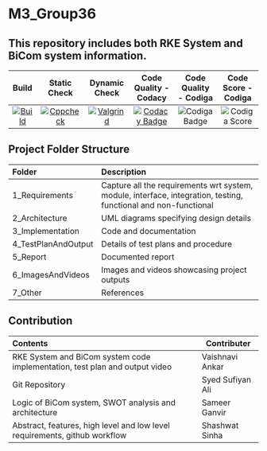 # M3_Group36

## This repository includes both RKE System and BiCom system information.

|  Build  | Static Check | Dynamic Check | Code Quality - Codacy | Code Quality - Codiga | Code Score - Codiga |
| :-----: | :----------: | :-----------: | :-------------------: | :-------------------: | :-----------------: |
|[![Build](https://github.com/shashwat2811/M3_Group36/actions/workflows/Build.yml/badge.svg)](https://github.com/shashwat2811/M3_Group36/actions/workflows/Build.yml) | [![Cppcheck](https://github.com/shashwat2811/M3_Group36/actions/workflows/c-cpp.yml/badge.svg)](https://github.com/shashwat2811/M3_Group36/actions/workflows/c-cpp.yml) | [![Valgrind](https://github.com/shashwat2811/M3_Group36/actions/workflows/Valgrind.yml/badge.svg)](https://github.com/shashwat2811/M3_Group36/actions/workflows/Valgrind.yml) | [![Codacy Badge](https://app.codacy.com/project/badge/Grade/7b1a1ec0e03648d487deba953d02e5af)](https://www.codacy.com/gh/shashwat2811/M3_Group36/dashboard?utm_source=github.com&amp;utm_medium=referral&amp;utm_content=shashwat2811/M3_Group36&amp;utm_campaign=Badge_Grade) | ![Codiga Badge](https://api.codiga.io/project/31879/status/svg) | ![Codiga Score](https://api.codiga.io/project/31879/score/svg) |

## Project Folder Structure 
| Folder              | Description                                                                                                     |
| :------------------ | :-------------------------------------------------------------------------------------------------------------- |
| 1_Requirements      | Capture all the requirements wrt system, module, interface, integration, testing, functional and non-functional |
| 2_Architecture      | UML diagrams specifying design details                                                                          |
| 3_Implementation    | Code and documentation                                                                                          |
| 4_TestPlanAndOutput | Details of test plans and procedure                                                                             |
| 5_Report            | Documented report                                                                                               |
| 6_ImagesAndVideos   | Images and videos showcasing project outputs                                                                    |
| 7_Other             | References                                                                                                      |

## Contribution
| Contents                                                                    | Contributer      |
| :-------------------------------------------------------------------------- | ---------------- |
| RKE System and BiCom system code implementation, test plan and output video | Vaishnavi Ankar  |
| Git Repository                                                              | Syed Sufiyan Ali |
| Logic of BiCom system, SWOT analysis and architecture                       | Sameer Ganvir    |
| Abstract, features, high level and low level requirements, github workflow  | Shashwat Sinha   |
